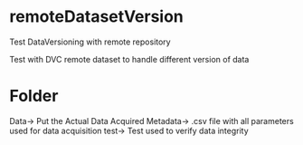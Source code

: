 # remoteDatasetVersion
Test DataVersioning with remote repository

Test with DVC remote dataset to handle different version of data

# Folder

Data-> Put the Actual Data Acquired
Metadata-> .csv file with all parameters used for data acquisition
test-> Test used to verify data integrity
